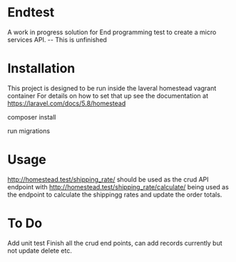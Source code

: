 # Endtest
A work in progress solution for End programming test to create a micro services API.
-- This is unfinished

# Installation
This project is designed to be run inside the laveral homestead vagrant container
For details on how to set that up see the documentation at https://laravel.com/docs/5.8/homestead 

composer install

run migrations 

# Usage
http://homestead.test/shipping_rate/ should be used as the crud API endpoint with http://homestead.test/shipping_rate/calculate/ being used as the endpoint to calculate the shippingg rates and update the order totals.

# To Do
Add unit test
Finish all the crud end points, can add records currently but not update delete etc.
